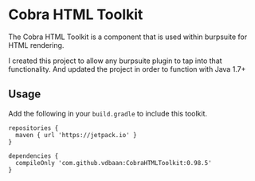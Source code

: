 # Cobra HTML Toolkit
The Cobra HTML Toolkit is a component that is used within burpsuite for HTML rendering.

I created this project to allow any burpsuite plugin to tap into that
functionality. And updated the project in order to function with Java 1.7+

## Usage
Add the following in your `build.gradle` to include this toolkit.
```
repositories {
  maven { url 'https://jetpack.io' }
}

dependencies {
  compileOnly 'com.github.vdbaan:CobraHTMLToolkit:0.98.5'
}
```
